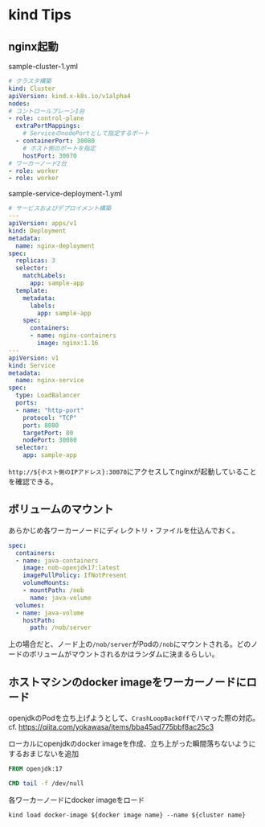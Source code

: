 # kind Tips
## nginx起動

sample-cluster-1.yml
```yaml:sample-cluster-1.yaml
# クラスタ構築
kind: Cluster
apiVersion: kind.x-k8s.io/v1alpha4
nodes:
# コントロールプレーン1台
- role: control-plane
  extraPortMappings:
    # ServiceのnodePortとして指定するポート
  - containerPort: 30080
    # ホスト側のポートを指定
    hostPort: 30070
# ワーカーノード2台
- role: worker
- role: worker
```

sample-service-deployment-1.yml
```yaml:sample-service-deployment-1.yaml
# サービスおよびデプロイメント構築
---
apiVersion: apps/v1
kind: Deployment
metadata:
  name: nginx-deployment
spec:
  replicas: 3
  selector:
    matchLabels:
      app: sample-app
  template:
    metadata:
      labels:
        app: sample-app
    spec:
      containers:
      - name: nginx-containers
        image: nginx:1.16
---
apiVersion: v1
kind: Service
metadata:
  name: nginx-service
spec:
  type: LoadBalancer
  ports:
  - name: "http-port"
    protocol: "TCP"
    port: 8080
    targetPort: 80
    nodePort: 30080
  selector:
    app: sample-app
```
`http://${ホスト側のIPアドレス}:30070`にアクセスしてnginxが起動していることを確認できる。

## ボリュームのマウント
あらかじめ各ワーカーノードにディレクトリ・ファイルを仕込んでおく。
```docker-compose.yml
spec:
  containers:
  - name: java-containers
    image: nob-openjdk17:latest
    imagePullPolicy: IfNotPresent
    volumeMounts: 
    - mountPath: /nob
      name: java-volume
  volumes:
  - name: java-volume
    hostPath: 
      path: /nob/server
```
上の場合だと、ノード上の`/nob/server`がPodの`/nob`にマウントされる。どのノードのボリュームがマウントされるかはランダムに決まるらしい。

## ホストマシンのdocker imageをワーカーノードにロード
openjdkのPodを立ち上げようとして、`CrashLoopBackOff`でハマった際の対応。  
cf. https://qiita.com/yokawasa/items/bba45ad775bbf8ac25c3  

ローカルにopenjdkのdocker imageを作成、立ち上がった瞬間落ちないようにするおまじないを追加
```Dockerfile
FROM openjdk:17

CMD tail -f /dev/null
```

各ワーカーノードにdocker imageをロード
```
kind load docker-image ${docker image name} --name ${cluster name}
```
